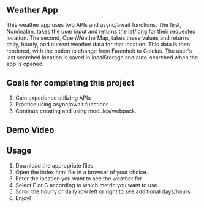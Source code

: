 ## Weather App

This weather app uses two APIs and async/await functions. The first, Nominatim, takes the user input and returns the lat/long for their requested location. The second, OpenWeatherMap, takes these values and returns daily, hourly, and current weather data for that location. This data is then rendered, with the option to change from Farenheit to Celcius. The user's last searched location is saved in localStorage and auto-searched when the app is opened.

## Goals for completing this project

1. Gain experience utilizing APIs
2. Practice using async/await functions
3. Continue creating and using modules/webpack.

## Demo Video

<!-- VIDEO -->

## Usage

1. Download the appropriate files.
2. Open the index.html file in a browser of your choice.
3. Enter the location you want to see the weather for.
4. Select F or C according to which metric you want to use.
5. Scroll the hourly or daily row left or right to see additional days/hours.
6. Enjoy!